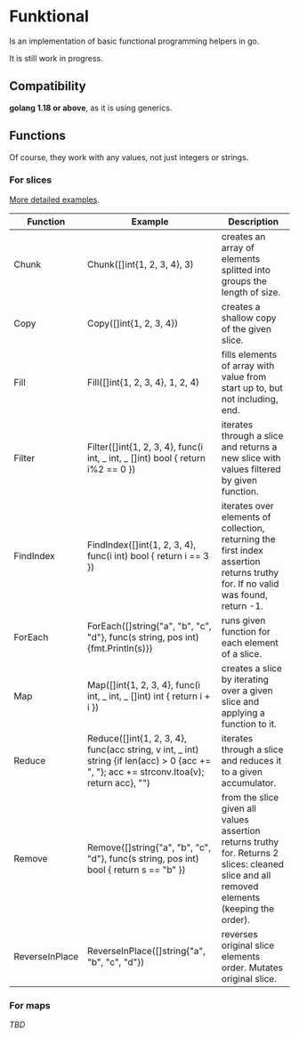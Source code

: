 # Funktional

Is an implementation of basic functional programming helpers in go.

It is still work in progress.

## Compatibility

**golang 1.18 or above**, as it is using generics.

## Functions

Of course, they work with any values, not just integers or strings.

### For slices

[More detailed examples](./slices/slices_example_test.go).

| Function       | Example                                                                                                                                  | Description                                                                                                                                 |
|----------------|------------------------------------------------------------------------------------------------------------------------------------------|---------------------------------------------------------------------------------------------------------------------------------------------|
| Chunk          | Chunk([]int{1, 2, 3, 4}, 3)                                                                                                              | creates an array of elements splitted into groups the length of size.                                                                       |
| Copy           | Copy([]int{1, 2, 3, 4})                                                                                                                  | creates a shallow copy of the given slice.                                                                                                  |
| Fill           | Fill([]int{1, 2, 3, 4}, 1, 2, 4)                                                                                                         | fills elements of array with value from start up to, but not including, end.                                                                |
| Filter         | Filter([]int{1, 2, 3, 4}, func(i int, _ int, _ []int) bool { return i%2 == 0 })                                                          | iterates through a slice and returns a new slice with values filtered by given function.                                                    |
| FindIndex      | FindIndex([]int{1, 2, 3, 4}, func(i int) bool { return i == 3 })                                                                         | iterates over elements of collection, returning the first index assertion returns truthy for. If no valid was found, return -1.             |
| ForEach        | ForEach([]string{"a", "b", "c", "d"}, func(s string, pos int) {fmt.Println(s)})                                                          | runs given function for each element of a slice.                                                                                            |
| Map            | Map([]int{1, 2, 3, 4}, func(i int, _ int, _ []int) int { return i + i })                                                                 | creates a slice by iterating over a given slice and applying a function to it.                                                              |
| Reduce         | Reduce([]int{1, 2, 3, 4}, func(acc string, v int, _ int) string {if len(acc) > 0 {acc += ", "}; acc += strconv.Itoa(v); return acc}, "") | iterates through a slice and reduces it to a given accumulator.                                                                             |
| Remove         | Remove([]string{"a", "b", "c", "d"}, func(s string, pos int) bool { return s == "b" })                                                   | from the slice given all values assertion returns truthy for. Returns 2 slices: cleaned slice and all removed elements (keeping the order). |
| ReverseInPlace | ReverseInPlace([]string{"a", "b", "c", "d"})                                                                                             | reverses original slice elements order. Mutates original slice.                                                                             |

### For maps

_TBD_
